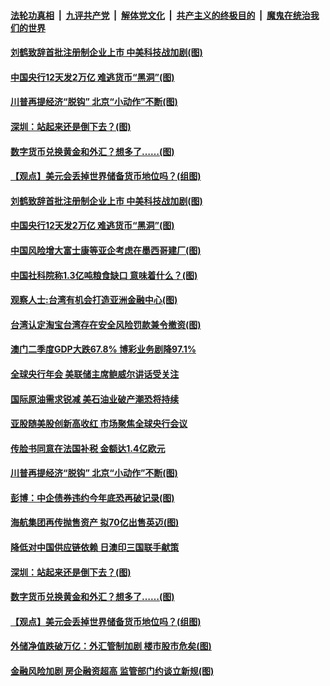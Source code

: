 

####  [法轮功真相](../../../../basic/blob/master/README.md?t=08251602) &nbsp;|&nbsp; [九评共产党](../../../../9ping.md/blob/master/README.md?t=08251602) &nbsp;|&nbsp; [解体党文化](../../../../jtdwh.md/blob/master/README.md?t=08251602)  &nbsp;|&nbsp; [共产主义的终极目的](../../../../gczydzjmd.md/blob/master/README.md?t=08251602) &nbsp;|&nbsp; [魔鬼在统治我们的世界](../../../../mgztzwmdsj.md/blob/master/README.md?t=08251602) 

#### [刘鹤致辞首批注册制企业上市 中美科技战加剧(图)](../pages/p5/944047.md?t=08251602) 

#### [中国央行12天发2万亿 难逃货币“黑洞”(图)](../pages/p5/944048.md?t=08251602) 

#### [川普再提经济“脱钩” 北京“小动作”不断(图)](../pages/p5/944027.md?t=08251602) 

#### [深圳：站起来还是倒下去？(图)](../pages/p5/943951.md?t=08251602) 

#### [数字货币兑换黄金和外汇？想多了……(图)](../pages/p5/943954.md?t=08251602) 

#### [【观点】美元会丢掉世界储备货币地位吗？(组图)](../pages/p5/943945.md?t=08251602) 

#### [刘鹤致辞首批注册制企业上市 中美科技战加剧(图)](../pages/p5/944047.md?t=08251602) 

#### [中国央行12天发2万亿 难逃货币“黑洞”(图)](../pages/p5/944048.md?t=08251602) 

#### [中国风险增大富士康等亚企考虑在墨西哥建厂(图)](../pages/p5/944072.md?t=08251602) 

#### [中国社科院称1.3亿吨粮食缺口 意味着什么？(图)](../pages/p5/944056.md?t=08251602) 

#### [观察人士:台湾有机会打造亚洲金融中心(图)](../pages/p5/944065.md?t=08251602) 

#### [台湾认定淘宝台湾存在安全风险罚款兼令撤资(图)](../pages/p5/944062.md?t=08251602) 

#### [澳门二季度GDP大跌67.8% 博彩业务剧降97.1%](../pages/p5/944059.md?t=08251602) 

#### [全球央行年会 美联储主席鲍威尔讲话受关注](../pages/p5/944057.md?t=08251602) 

#### [国际原油需求锐减 美石油业破产潮恐将持续](../pages/p5/944040.md?t=08251602) 

#### [亚股随美股创新高收红 市场聚焦全球央行会议](../pages/p5/944039.md?t=08251602) 

#### [传脸书同意在法国补税 金额达1.4亿欧元](../pages/p5/944037.md?t=08251602) 

#### [川普再提经济“脱钩” 北京“小动作”不断(图)](../pages/p5/944027.md?t=08251602) 

#### [彭博：中企债券违约今年底恐再破记录(图)](../pages/p5/944011.md?t=08251602) 

#### [海航集团再传抛售资产 拟70亿出售英迈(图)](../pages/p5/943989.md?t=08251602) 

#### [降低对中国供应链依赖 日澳印三国联手献策](../pages/p5/943981.md?t=08251602) 

#### [深圳：站起来还是倒下去？(图)](../pages/p5/943951.md?t=08251602) 

#### [数字货币兑换黄金和外汇？想多了……(图)](../pages/p5/943954.md?t=08251602) 

#### [【观点】美元会丢掉世界储备货币地位吗？(组图)](../pages/p5/943945.md?t=08251602) 

#### [外储净值跌破万亿：外汇管制加剧 楼市股市危矣(图)](../pages/p5/943666.md?t=08251602) 

#### [金融风险加剧 房企融资超高 监管部门约谈立新规(图)](../pages/p5/943933.md?t=08251602) 

